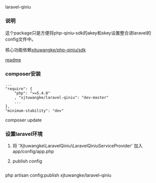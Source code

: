 ##

laravel-qiniu

### 说明

这个package只是方便将php-qiniu-sdk的akey和skey设置整合进laravel的config文件中。

核心功能依赖[xjtuwangke/php-qiniu/sdk](https://github.com/xjtuwangke/qiniu-php-sdk)

[readme](https://github.com/xjtuwangke/qiniu-php-sdk/blob/master/README.md)

### composer安装

```
...
"require": {
    "php": ">=5.4.0"
    , "xjtuwangke/laravel-qiniu": "dev-master"
    ...
},
"minimum-stability": "dev"
```

composer update

### 设置laravel环境

1. 将 'Xjtuwangke\LaravelQiniu\LaravelQiniuServiceProvider' 加入 app/config/app.php

2. publish config

    ```
php artisan config:publish xjtuwangke/laravel-qiniu
```

